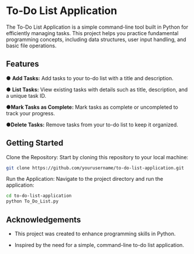 
# To-Do List Application

The To-Do List Application is a simple command-line tool built in Python for efficiently managing tasks. This project helps you practice fundamental programming concepts, including data structures, user input handling, and basic file operations.



## Features

&#9679; **Add Tasks:** Add tasks to your to-do list with a title and description.

&#9679; **List Tasks:** View existing tasks with details such as title, description, and a unique task ID.

&#9679;**Mark Tasks as Complete:** Mark tasks as complete or uncompleted to track your progress.

&#9679;**Delete Tasks:** Remove tasks from your to-do list to keep it organized.
## Getting Started

Clone the Repository: Start by cloning this repository to your local machine:

```bash
git clone https://github.com/yourusername/to-do-list-application.git

```
Run the Application: Navigate to the project directory and run the application:

```bash
cd to-do-list-application
python To_Do_List.py

```    
## Acknowledgements

 - This project was created to enhance programming skills in Python.

 - Inspired by the need for a simple, command-line to-do list application.


